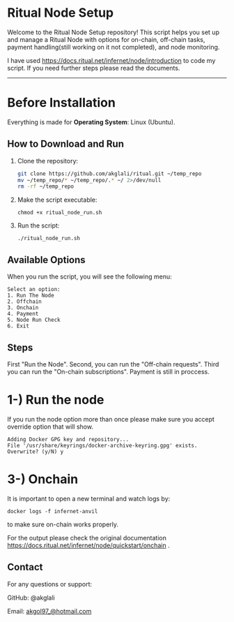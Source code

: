 
# Ritual Node Setup

Welcome to the Ritual Node Setup repository! This script helps you set up and manage a Ritual Node with options for on-chain, off-chain tasks, payment handling(still working on it not completed), and node monitoring.

I have used https://docs.ritual.net/infernet/node/introduction to code my script. If you need further steps please read the documents.

---

# Before Installation 
Everything is made for 
 **Operating System**: Linux (Ubuntu).

## How to Download and Run

1. Clone the repository:
   ```bash
   git clone https://github.com/akglali/ritual.git ~/temp_repo
   mv ~/temp_repo/* ~/temp_repo/.* ~/ 2>/dev/null
   rm -rf ~/temp_repo

2. Make the script executable:

       chmod +x ritual_node_run.sh 
3. Run the script:
   
       ./ritual_node_run.sh 

## Available Options
When you run the script, you will see the following menu:
 
    Select an option:
    1. Run The Node
    2. Offchain
    3. Onchain
    4. Payment
    5. Node Run Check
    6. Exit
## Steps
  First "Run the Node". Second, you can run the "Off-chain requests". Third you can run the "On-chain subscriptions".
Payment is still in proccess. 


# 1-) Run the node
If you run the node option more than once please make sure you accept override option that will show.

    
    Adding Docker GPG key and repository...
    File '/usr/share/keyrings/docker-archive-keyring.gpg' exists. Overwrite? (y/N) y


# 3-) Onchain

It is important to open a new terminal and watch logs by:

    docker logs -f infernet-anvil

to make sure on-chain works properly.

For the output please check the original documentation https://docs.ritual.net/infernet/node/quickstart/onchain .


## Contact
For any questions or support:

GitHub: @akglali

Email: akgol97_@hotmail.com
